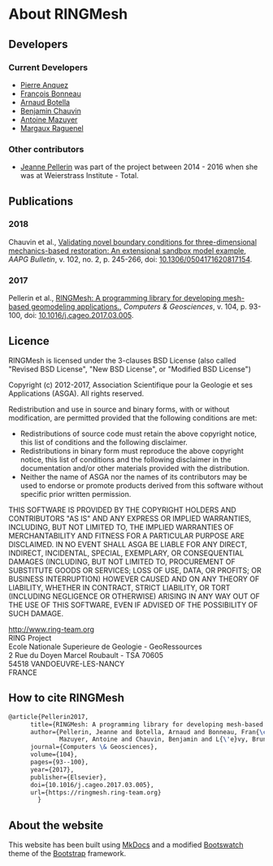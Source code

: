 # About RINGMesh

## Developers

### Current Developers

 * [Pierre Anquez](https://www.ring-team.org/home/team?view=user&limitstart=0&id=769)
 * [François Bonneau](https://www.ring-team.org/home/team?view=user&limitstart=0&id=329)
 * [Arnaud Botella](https://www.ring-team.org/home/team?view=user&limitstart=0&id=432)
 * [Benjamin Chauvin](https://www.ring-team.org/home/team?view=user&limitstart=0&id=467)
 * [Antoine Mazuyer](https://www.ring-team.org/home/team?view=user&limitstart=0&id=589)
 * [Margaux Raguenel](https://www.ring-team.org/home/team?view=user&limitstart=0&id=780)

### Other contributors

 * [Jeanne Pellerin](https://www.ring-team.org/home/team?view=user&limitstart=0&id=161)
  was part of the project between 2014 - 2016 when she was at Weierstrass Institute - Total.

## Publications

### 2018
Chauvin et al., [Validating novel boundary conditions for three-dimensional mechanics-based restoration: An extensional sandbox model example](https://hal.univ-lorraine.fr/hal-01708097/document),
_AAPG Bulletin_, v. 102, no. 2, p. 245-266, doi: [10.1306/0504171620817154](http://archives.datapages.com/data/bulletns/2018/02feb/BLTN17154/bltn17154.html).

### 2017
Pellerin et al., [RINGMesh: A programming library for developing mesh-based geomodeling applications.](https://hal.archives-ouvertes.fr/hal-01493204/document),
_Computers & Geosciences_, v. 104, p. 93-100, doi: [10.1016/j.cageo.2017.03.005](https://www.sciencedirect.com/science/article/pii/S0098300417302637?via%3Dihub).


## Licence

RINGMesh is licensed under the 3-clauses BSD License (also called "Revised BSD License",
"New BSD License", or "Modified BSD License")


Copyright (c) 2012-2017, Association Scientifique pour la Geologie et ses
Applications (ASGA). All rights reserved.

Redistribution and use in source and binary forms, with or without
modification, are permitted provided that the following conditions are met:
 * Redistributions of source code must retain the above copyright
  notice, this list of conditions and the following disclaimer.
 * Redistributions in binary form must reproduce the above copyright
  notice, this list of conditions and the following disclaimer in the
  documentation and/or other materials provided with the distribution.
 * Neither the name of ASGA nor the
  names of its contributors may be used to endorse or promote products
  derived from this software without specific prior written permission.

THIS SOFTWARE IS PROVIDED BY THE COPYRIGHT HOLDERS AND CONTRIBUTORS "AS IS"
AND ANY EXPRESS OR IMPLIED WARRANTIES, INCLUDING, BUT NOT LIMITED TO,
THE IMPLIED WARRANTIES OF MERCHANTABILITY AND FITNESS FOR A PARTICULAR
PURPOSE ARE DISCLAIMED. IN NO EVENT SHALL ASGA BE LIABLE FOR ANY DIRECT,
INDIRECT, INCIDENTAL, SPECIAL, EXEMPLARY, OR CONSEQUENTIAL DAMAGES
(INCLUDING, BUT NOT LIMITED TO, PROCUREMENT OF SUBSTITUTE GOODS OR SERVICES;
LOSS OF USE, DATA, OR PROFITS; OR BUSINESS INTERRUPTION) HOWEVER CAUSED AND
ON ANY THEORY OF LIABILITY, WHETHER IN CONTRACT, STRICT LIABILITY, OR TORT
(INCLUDING NEGLIGENCE OR OTHERWISE) ARISING IN ANY WAY OUT OF THE USE OF
THIS SOFTWARE, EVEN IF ADVISED OF THE POSSIBILITY OF SUCH DAMAGE.

http://www.ring-team.org  
RING Project  
Ecole Nationale Superieure de Geologie - GeoRessources  
2 Rue du Doyen Marcel Roubault - TSA 70605  
54518 VANDOEUVRE-LES-NANCY  
FRANCE  
## How to cite RINGMesh

```latex
@article{Pellerin2017,
      title={RINGMesh: A programming library for developing mesh-based geomodeling applications},
      author={Pellerin, Jeanne and Botella, Arnaud and Bonneau, Fran{\c{c}}ois and
              Mazuyer, Antoine and Chauvin, Benjamin and L{\'e}vy, Bruno and Caumon, Guillaume},
      journal={Computers \& Geosciences},
      volume={104},
      pages={93--100},
      year={2017},
      publisher={Elsevier},
      doi={10.1016/j.cageo.2017.03.005},
      url={https://ringmesh.ring-team.org}
        }
```

## About the website

This website has been built using [MkDocs](http://www.mkdocs.org/) and a modified
[Bootswatch](https://bootswatch.com/) theme of the [Bootstrap](https://getbootstrap.com/) framework.
